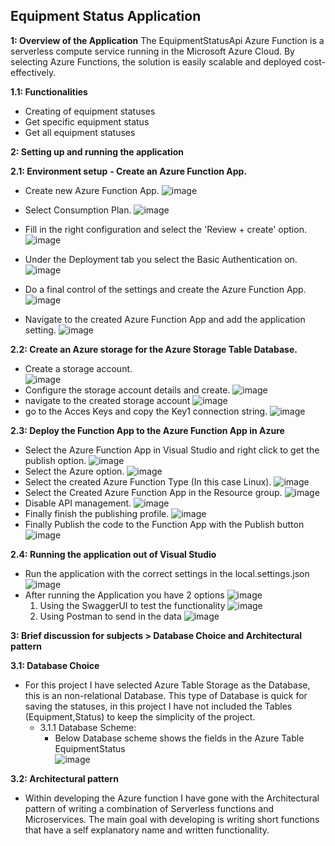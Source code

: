 **Equipment Status Application**
-----------------------------

**1: Overview of the Application**
The EquipmentStatusApi Azure Function is a serverless compute service running in the Microsoft Azure Cloud.
By selecting Azure Functions, the solution is easily scalable and deployed cost-effectively.

**1.1: Functionalities**

- Creating of equipment statuses
- Get specific equipment status
- Get all equipment statuses

**2: Setting up and running the application**

**2.1: Environment setup**
**- Create an Azure Function App.**
  - Create new Azure Function App.
   ![image](https://github.com/NeetjeBroers/SW_engineer_assignment/assets/49155482/7cab14fc-de68-4a49-b9b6-16dd01b30fa4)
  - Select Consumption Plan.
    ![image](https://github.com/NeetjeBroers/SW_engineer_assignment/assets/49155482/55910605-e90e-4254-a635-768095830e27)
- Fill in the right configuration and select the 'Review + create' option.
    ![image](https://github.com/NeetjeBroers/SW_engineer_assignment/assets/49155482/d9525ed1-66ed-4519-b9c3-ce4539eb3c88)
- Under the Deployment tab you select the Basic Authentication on.
![image](https://github.com/NeetjeBroers/SW_engineer_assignment/assets/49155482/5f60da8c-293b-47bf-95e5-175b730827ef)
- Do a final control of the settings and create the Azure Function App.
 ![image](https://github.com/NeetjeBroers/SW_engineer_assignment/assets/49155482/dee24a85-6c25-4998-a78f-9828e938f42f)

- Navigate to the created Azure Function App and add the application setting.
  ![image](https://github.com/NeetjeBroers/SW_engineer_assignment/assets/49155482/277c1ba9-2972-43da-85c5-0ac55b1df90d)

**2.2: Create an Azure storage for the Azure Storage Table Database.**
- Create a storage account.        
 ![image](https://github.com/NeetjeBroers/SW_engineer_assignment/assets/49155482/1bb0aa4c-9098-4c46-966c-0a39147ccfe3)
- Configure the storage account details and create.
 ![image](https://github.com/NeetjeBroers/SW_engineer_assignment/assets/49155482/ab21cd52-b487-4082-946b-84f3c16715ce)
- navigate to the created storage account
![image](https://github.com/NeetjeBroers/SW_engineer_assignment/assets/49155482/8a55c3f5-5a7b-4287-8078-d93594aa8439)
- go to the Acces Keys and copy the Key1 connection string.
 ![image](https://github.com/NeetjeBroers/SW_engineer_assignment/assets/49155482/275ecd09-eb7e-49ab-b539-fe83a1a91d0c)

**2.3: Deploy the Function App to the Azure Function App in Azure**
- Select the Azure Function App in Visual Studio and right click to get the publish option.
![image](https://github.com/NeetjeBroers/SW_engineer_assignment/assets/49155482/939a7af8-9da0-406e-9cdb-87908b8a7d65)
- Select the Azure option.
![image](https://github.com/NeetjeBroers/SW_engineer_assignment/assets/49155482/5f8ce406-5a45-4e5d-bae0-46d8542cd355)
- Select the created Azure Function Type (In this case Linux).
![image](https://github.com/NeetjeBroers/SW_engineer_assignment/assets/49155482/2a2ec050-6598-427f-b17f-4fe8b14d488e)
- Select the Created Azure Function App in the Resource group.
![image](https://github.com/NeetjeBroers/SW_engineer_assignment/assets/49155482/a94a9eba-8e1b-4791-8a6e-3fe4c73d7d32)
- Disable API management.
![image](https://github.com/NeetjeBroers/SW_engineer_assignment/assets/49155482/120fa458-e6da-44af-93e0-f2d0f49c7b7b)
- Finally finish the publishing profile.
![image](https://github.com/NeetjeBroers/SW_engineer_assignment/assets/49155482/be6ccea2-7157-4768-adcd-059001f38b53)
- Finally Publish the code to the Function App with the Publish button
![image](https://github.com/NeetjeBroers/SW_engineer_assignment/assets/49155482/d2c05ded-e875-467b-8bf6-a105d1f31610)

**2.4: Running the application out of Visual Studio**
- Run the application with the correct settings in the local.settings.json
  ![image](https://github.com/NeetjeBroers/SW_engineer_assignment/assets/49155482/02e5653c-9063-4cfe-8d34-1f3abe4ac48b)
- After running the Application you have 2 options
  ![image](https://github.com/NeetjeBroers/SW_engineer_assignment/assets/49155482/742edb5a-b88f-45df-920c-cf8657b6dcd6)
    1. Using the SwaggerUI to test the functionality
       ![image](https://github.com/NeetjeBroers/SW_engineer_assignment/assets/49155482/daa66c7a-2904-43e3-a423-bcc0267e2dc0)
    2. Using Postman to send in the data
       ![image](https://github.com/NeetjeBroers/SW_engineer_assignment/assets/49155482/0aac1b5e-2164-4ff1-8555-b7c40b3a608e)


**3: Brief discussion for subjects > Database Choice and Architectural pattern**

**3.1: Database Choice**
- For this project I have selected Azure Table Storage as the Database, this is an non-relational Database.
  This type of Database is quick for saving the statuses, in this project I have not included the Tables (Equipment,Status) to keep the simplicity of the project.
  - 3.1.1 Database Scheme:
    - Below Database scheme shows the fields in the Azure Table EquipmentStatus                 
      ![image](https://github.com/NeetjeBroers/SW_engineer_assignment/assets/49155482/83bd559c-9344-4aad-a4b2-d601189df4d3)
      
**3.2: Architectural pattern**
- Within developing the Azure function I have gone with the Architectural pattern of writing a combination of Serverless functions and Microservices.
 The main goal with developing is writing short functions that have a self explanatory name and written functionality.
